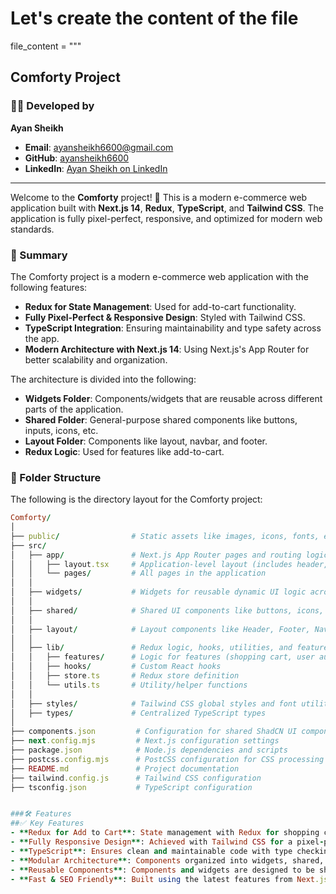 # Let's create the content of the file
file_content = """
## Comforty Project

### 👨‍💻 Developed by

**Ayan Sheikh**

- **Email**: [ayansheikh6600@gmail.com](mailto:ayansheikh6600@gmail.com)
- **GitHub**: [ayansheikh6600](https://github.com/ayansheikh6600)
- **LinkedIn**: [Ayan Sheikh on LinkedIn](https://www.linkedin.com/in/ayansheikh6600/)

---

Welcome to the **Comforty** project! 🚀 This is a modern e-commerce web application built with **Next.js 14**, **Redux**, **TypeScript**, and **Tailwind CSS**. The application is fully pixel-perfect, responsive, and optimized for modern web standards.

### 📖 Summary

The Comforty project is a modern e-commerce web application with the following features:

- **Redux for State Management**: Used for add-to-cart functionality.
- **Fully Pixel-Perfect & Responsive Design**: Styled with Tailwind CSS.
- **TypeScript Integration**: Ensuring maintainability and type safety across the app.
- **Modern Architecture with Next.js 14**: Using Next.js's App Router for better scalability and organization.

The architecture is divided into the following:

- **Widgets Folder**: Components/widgets that are reusable across different parts of the application.
- **Shared Folder**: General-purpose shared components like buttons, inputs, icons, etc.
- **Layout Folder**: Components like layout, navbar, and footer.
- **Redux Logic**: Used for features like add-to-cart.

### 📂 Folder Structure

The following is the directory layout for the Comforty project:

```ruby
Comforty/
│
├── public/                # Static assets like images, icons, fonts, etc.
├── src/
│   ├── app/               # Next.js App Router pages and routing logic
│   │   ├── layout.tsx     # Application-level layout (includes header, footer, navbar, etc.)
│   │   └── pages/         # All pages in the application
│   │
│   ├── widgets/           # Widgets for reusable dynamic UI logic across the app
│   │
│   ├── shared/            # Shared UI components like buttons, icons, and form elements
│   │
│   ├── layout/            # Layout components like Header, Footer, Navbar, etc.
│   │
│   ├── lib/               # Redux logic, hooks, utilities, and feature implementations
│   │   ├── features/      # Logic for features (shopping cart, user authentication, etc.)
│   │   ├── hooks/         # Custom React hooks
│   │   ├── store.ts       # Redux store definition
│   │   └── utils.ts       # Utility/helper functions
│   │
│   ├── styles/            # Tailwind CSS global styles and font utilities
│   ├── types/             # Centralized TypeScript types
│
├── components.json         # Configuration for shared ShadCN UI components
├── next.config.mjs         # Next.js configuration settings
├── package.json            # Node.js dependencies and scripts
├── postcss.config.mjs      # PostCSS configuration for CSS processing
├── README.md               # Project documentation
├── tailwind.config.js      # Tailwind CSS configuration
├── tsconfig.json           # TypeScript configuration


###🛠️ Features
##✅ Key Features
- **Redux for Add to Cart**: State management with Redux for shopping cart functionality.
- **Fully Responsive Design**: Achieved with Tailwind CSS for a pixel-perfect, seamless user experience.
- **TypeScript**: Ensures clean and maintainable code with type checking.
- **Modular Architecture**: Components organized into widgets, shared, and layout for reusability.
- **Reusable Components**: Components and widgets are designed to be shared across different parts of the app.
- **Fast & SEO Friendly**: Built using the latest features from Next.js 14.

